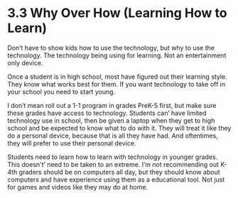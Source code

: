 # 3.3 Why Over How (Learning How to Learn)

Don’t have to show kids how to use the technology, but why to use the technology. The technology being using for learning. Not an entertainment only device. 

Once a student is in high school, most have figured out their learning style. They know what works best for them. If you want technology to take off in your school you need to start young. 

I don’t mean roll out a 1-1 program in grades PreK-5 first, but make sure these grades have access to technology. Students can’ have limited technology use in school, then be given a laptop when they get to high school and be expected to know what to do with it. They will treat it like they do a personal device, because that is all they have had. And oftentimes, they will prefer to use their personal device.

Students need to learn how to learn with technology in younger grades. This doesn't’ need to be taken to an extreme. I’m not recommending out K-4th graders should be on computers all day, but they should know about computers and have experience using them as a educational tool. Not just for games and videos like they may do at home.
